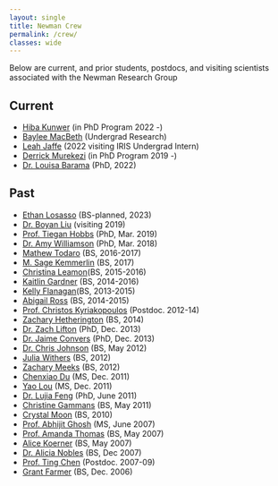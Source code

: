 ```yaml
---
layout: single
title: Newman Crew
permalink: /crew/
classes: wide
---
```


Below are current, and prior students, postdocs, and visiting scientists associated with the Newman Research Group

## Current
* [Hiba Kunwer](https://www.linkedin.com/in/hmkunwer/) (in PhD Program 2022 -)
* [Baylee MacBeth](https://www.linkedin.com/in/baylee-macbeth-194508202/) (Undergrad Research)
* [Leah Jaffe](https://www.linkedin.com/in/leah-jaffe-1371a0128/) (2022 visiting IRIS Undergrad Intern)
* [Derrick Murekezi](https://www.linkedin.com/in/derrickmurekezi/) (in PhD Program 2019 -)
* [Dr. Louisa Barama](https://www.linkedin.com/in/louisa-barama/) (PhD, 2022)

## Past
* [Ethan Losasso](https://www.linkedin.com/in/ethan-losasso-b94a2a22b/) (BS-planned, 2023) 
* [Dr. Boyan Liu](https://www.researchgate.net/profile/boyan-Liu) (visiting 2019)
* [Prof. Tiegan Hobbs](http://tieganhobbs.com/) (PhD, Mar. 2019)
* [Dr. Amy Williamson](https://www.linkedin.com/in/amy-williamson-66481a71/) (PhD, Mar. 2018)
* [Mathew Todaro](https://www.linkedin.com/in/matthew-todaro-064523ab/) (BS, 2016-2017)
* [M. Sage Kemmerlin](https://www.linkedin.com/in/sage-kemmerlin/) (BS, 2017)
* [Christina Leamon](https://www.linkedin.com/in/cleamon3/)(BS, 2015-2016)
* [Kaitlin Gardner](https://eas.gatech.edu/alumni/kaitlin-gardner) (BS, 2014-2016)
* [Kelly Flanagan](https://www.linkedin.com/in/kelly-flanagan-353248212/)(BS, 2013-2015)
* [Abigail Ross](https://www.linkedin.com/in/abigail-ross-006043150/) (BS, 2014-2015)
* [Prof. Christos Kyriakopoulos](https://sites.google.com/ucr.edu/chrisgeophysics/) (Postdoc. 2012-14)
* [Zachary Hetherington]() (BS, 2014)
* [Dr. Zach Lifton](https://www.linkedin.com/in/zachlifton) (PhD, Dec. 2013)
* [Dr. Jaime Convers](http://idl.ul.pt/node/434) (PhD, Dec. 2013)
* [Dr. Chris Johnson](https://www.linkedin.com/in/christopher-johnson-35915b13) (BS, May 2012)
* [Julia Withers]() (BS, 2012)
* [Zachary Meeks](https://www.linkedin.com/in/zmeeks/) (BS, 2012)
* [Chenxiao Du](https://www.linkedin.com/pub/chenxiao-du/1a/268/2b5) (MS, Dec. 2011)
* [Yao Lou](https://www.linkedin.com/in/yanluo1) (MS, Dec. 2011)
* [Dr. Lujia Feng](https://sites.google.com/view/gnss4natural-hazards) (PhD, June 2011)
* [Christine Gammans](https://www.linkedin.com/in/christine-gammans-b8b62884) (BS, May 2011)
* [Crystal Moon]() (BS, 2010)
* [Prof. Abhijit Ghosh](http://faculty.ucr.edu/~aghosh/) (MS, June 2007)
* [Prof. Amanda Thomas](http://geology.uoregon.edu/profile/amthomas/) (BS, May 2007)
* [Alice Koerner](https://www.linkedin.com/pub/alice-koerner/26/4a6/68) (BS, May 2007)
* [Dr. Alicia Nobles](https://www.linkedin.com/in/alicia-nobles/) (BS, Dec 2007)
* [Prof. Ting Chen](http://en.sgg.whu.edu.cn/teacher/chenting.html) (Postdoc. 2007-09)
* [Grant Farmer](http://geophysics.eas.gatech.edu/people/gfarmer/) (BS, Dec. 2006)
